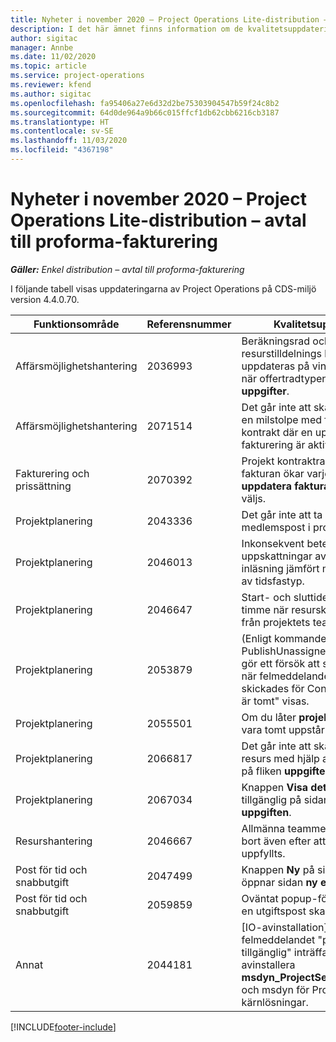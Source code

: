 ```yaml
---
title: Nyheter i november 2020 – Project Operations Lite-distribution – avtal till proforma-fakturering
description: I det här ämnet finns information om de kvalitetsuppdateringar som är tillgängliga i utgåvan november 2020 för Project Operations Lite-distribution - avtal till proforma-fakturering.
author: sigitac
manager: Annbe
ms.date: 11/02/2020
ms.topic: article
ms.service: project-operations
ms.reviewer: kfend
ms.author: sigitac
ms.openlocfilehash: fa95406a27e6d32d2be75303904547b59f24c8b2
ms.sourcegitcommit: 64d0de964a9b66c015ffcf1db62cbb6216cb3187
ms.translationtype: HT
ms.contentlocale: sv-SE
ms.lasthandoff: 11/03/2020
ms.locfileid: "4367198"
---
```

# <a name="whats-new-november-2020---project-operations-lite-deployment---deal-to-proforma-invoicing"></a>Nyheter i november 2020 – Project Operations Lite-distribution – avtal till proforma-fakturering

_**Gäller:** Enkel distribution – avtal till proforma-fakturering_

I följande tabell visas uppdateringarna av Project Operations på CDS-miljö version 4.4.0.70.

| Funktionsområde                 | Referensnummer | Kvalitetsuppdatering                                                                                                                                                                    |
|------------------------------|------------------|-----------------------------------------------------------------------------------------------------------------------------------------------------------------------------------|
|   Affärsmöjlighetshantering       | 2036993          | Beräkningsrad och resurstilldelnings kontraktrader uppdateras på vinnande offerter när offertradtypen är **alla uppgifter**.                                                 |
|   Affärsmöjlighetshantering       | 2071514          | Det går inte att skapa en faktura för en milstolpe med fast pris i ett kontrakt där en uppgiftsbaserade fakturering är aktiverad.                                                                          |
| Fakturering och prissättning          | 2070392          | Projekt kontraktraderna på fakturan ökar varje gång **uppdatera fakturatransaktioner** väljs.                                                                       |
| Projektplanering             | 2043336          | Det går inte att ta bort en medlemspost i projektgruppen.                                                                                                                                    |
| Projektplanering             | 2046013          | Inkonsekvent beteende för uppskattningar av kolumnerna vid inläsning jämfört med vid ändring av tidsfastyp.                                                                                   |
| Projektplanering             | 2046647          | Start- och sluttider infaller efter en timme när resurskrav genereras från projektets teammedlemmar.                                                                      |
| Projektplanering             | 2053879          | (Enligt kommande CDS-lansering) PublishUnassignedAssignments gör ett försök att spara en aktivitet när felmeddelandet "värdet som skickades för ConditionOperator.In är tomt" visas. |
| Projektplanering             | 2055501          | Om du låter **projektets startdatum** vara tomt uppstår ett fel i schemat.                                                                                                      |
| Projektplanering             | 2066817          | Det går inte att skapa en allmän resurs med hjälp av personväljaren på fliken **uppgifter**.                                                                                               |
| Projektplanering             | 2067034          | Knappen **Visa detaljer** är inte tillgänglig på sidan **information om uppgiften**.                                                                                                         |
| Resurshantering          | 2046667          | Allmänna teammedlemmar tas inte bort även efter att alla resurser har uppfyllts.                                                                                                     |
| Post för tid och snabbutgift | 2047499          | Knappen **Ny** på sidan tidspost öppnar sidan **ny e-postsignatur**.                                                                                               |
| Post för tid och snabbutgift | 2059859          | Oväntat popup-fönster öppnas när en utgiftspost skapas.                                                                                                                         |
| Annat                         | 2044181          | [IO-avinstallation] - felmeddelandet "posten är inte tillgänglig" inträffar när du försöker avinstallera **msdyn_ProjectServiceCore_Patch** och msdyn för Project Service-kärnlösningar.        |


[!INCLUDE[footer-include](../../includes/footer-banner.md)]